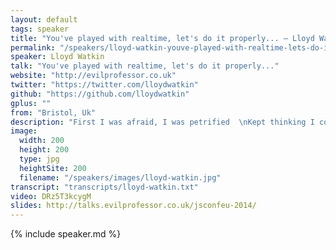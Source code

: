 ```yaml
---
layout: default
tags: speaker
title: "You've played with realtime, let's do it properly... – Lloyd Watkin"
permalink: "/speakers/lloyd-watkin-youve-played-with-realtime-lets-do-it-properly.html"
speaker: Lloyd Watkin
talk: "You've played with realtime, let's do it properly..."
website: "http://evilprofessor.co.uk"
twitter: "https://twitter.com/lloydwatkin"
github: "https://github.com/lloydwatkin"
gplus: ""
from: "Bristol, Uk"
description: "First I was afraid, I was petrified  \nKept thinking I could never live without realtime interaction client-side.  \nBut then I spent so many nights thinking how XML did me wrong.  \nAnd I grew strong, and JSON helped me get along  \nAnd so you’re back with no name-space  \nI just walked in to find no silos here ‘cause its all de-cen-tral-ized  \nI shouldn’t used that custom format  \nXMPP and JSON is the key  \nIf I’d known for just one second interoperability wouldn’t bother me"
image:
  width: 200
  height: 200
  type: jpg
  heightSite: 200
  filename: "/speakers/images/lloyd-watkin.jpg"
transcript: "transcripts/lloyd-watkin.txt"
video: DRz5T3kcygM
slides: http://talks.evilprofessor.co.uk/jsconfeu-2014/
---
```


{% include speaker.md %}
